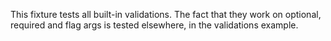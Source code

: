 This fixture tests all built-in validations.
The fact that they work on optional, required and flag args is 
tested elsewhere, in the validations example.
